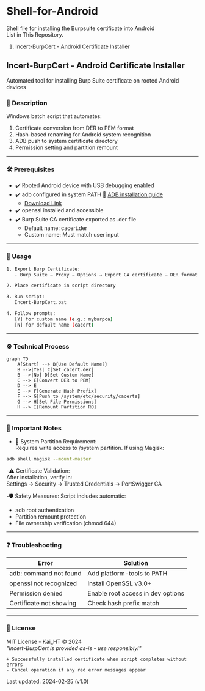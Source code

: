 # Shell-for-Android
Shell file for installing the Burpsuite certificate into Android   
List in This Repository.   
1. Incert-BurpCert - Android Certificate Installer



   
## Incert-BurpCert - Android Certificate Installer
Automated tool for installing Burp Suite certificate on rooted Android devices

### 📝 Description
Windows batch script that automates:
1. Certificate conversion from DER to PEM format
2. Hash-based renaming for Android system recognition
3. ADB push to system certificate directory
4. Permission setting and partition remount
---
### 🛠️ Prerequisites
- ✔️ Rooted Android device with USB debugging enabled
- ✔️ adb configured in system PATH 🔗 [ADB installation guide](https://developer.android.com/studio/command-line/adb)
  - [Download Link](https://developer.android.com/tools/releases/platform-tools?hl=ko)
- ✔️ openssl installed and accessible
- ✔️ Burp Suite CA certificate exported as .der file
  - Default name: cacert.der
  - Custom name: Must match user input
---
### 🚀 Usage
```bash
1. Export Burp Certificate:
   - Burp Suite → Proxy → Options → Export CA certificate → DER format

2. Place certificate in script directory

3. Run script:
   Incert-BurpCert.bat

4. Follow prompts:
   [Y] for custom name (e.g.: myburpca)
   [N] for default name (cacert)
```
---
### ⚙️ Technical Process
```mermaid
graph TD
    A[Start] --> B{Use Default Name?}
    B -->|Yes| C[Set cacert.der]
    B -->|No| D[Set Custom Name]
    C --> E[Convert DER to PEM]
    D --> E
    E --> F[Generate Hash Prefix]
    F --> G[Push to /system/etc/security/cacerts]
    G --> H[Set File Permissions]
    H --> I[Remount Partition RO]
```
---
### 📌 Important Notes
- 🔄 System Partition Requirement:   
Requires write access to /system partition. If using Magisk:
```bash
adb shell magisk --mount-master
```
-⚠️ Certificate Validation:   
After installation, verify in:   
Settings → Security → Trusted Credentials → PortSwigger CA   

-🛡️ Safety Measures:
Script includes automatic:   
- adb root authentication   
- Partition remount protection   
- File ownership verification (chmod 644)
---
### ❓ Troubleshooting
|Error|Solution|
|------|---|
|adb: command not found|Add platform-tools to PATH|
|openssl not recognized|Install OpenSSL v3.0+|
|Permission denied|Enable root access in dev options|
|Certificate not showing|Check hash prefix match|
---
### 📜 License
MIT License - Kai_HT © 2024   
_"Incert-BurpCert is provided as-is - use responsibly!"_
```text
+ Successfully installed certificate when script completes without errors
- Cancel operation if any red error messages appear
```
Last updated: 2024-02-25 (v1.0)
